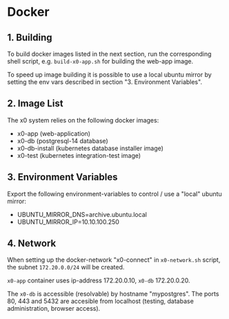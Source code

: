 # Docker

## 1. Building

To build docker images listed in the next section, run the corresponding shell script,
e.g. `build-x0-app.sh` for building the web-app image.

To speed up image building it is possible to use a local ubuntu mirror by setting the env
vars described in section "3. Environment Variables".

## 2. Image List

The x0 system relies on the following docker images:

* x0-app (web-application)
* x0-db (postgresql-14 database)
* x0-db-install (kubernetes database installer image)
* x0-test (kubernetes integration-test image)

## 3. Environment Variables

Export the following environment-variables to control / use a "local" ubuntu mirror:

* UBUNTU_MIRROR_DNS=archive.ubuntu.local
* UBUNTU_MIRROR_IP=10.10.100.250

## 4. Network

When setting up the docker-network "x0-connect" in `x0-network.sh` script, the subnet
`172.20.0.0/24` will be created.

`x0-app` container uses ip-address 172.20.0.10, `x0-db` 172.20.0.20.

The `x0-db` is accessible (resolvable) by hostname "mypostgres". The ports 80, 443 and 5432 are
accesible from localhost (testing, database administration, browser access).

